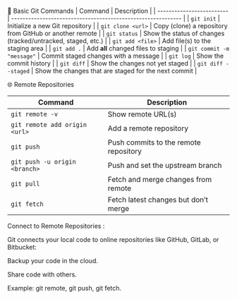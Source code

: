 
🚀 Basic Git Commands
| Command                   | Description                                                  |
| ------------------------- | ------------------------------------------------------------ |
| `git init`                | Initialize a new Git repository                              |
| `git clone <url>`         | Copy (clone) a repository from GitHub or another remote      |
| `git status`              | Show the status of changes (tracked/untracked, staged, etc.) |
| `git add <file>`          | Add file(s) to the staging area                              |
| `git add .`               | Add **all** changed files to staging                         |
| `git commit -m "message"` | Commit staged changes with a message                         |
| `git log`                 | Show the commit history                                      |
| `git diff`                | Show the changes not yet staged                              |
| `git diff --staged`       | Show the changes that are staged for the next commit         |


🌐 Remote Repositories

| Command                       | Description                           |
| ----------------------------- | ------------------------------------- |
| `git remote -v`               | Show remote URL(s)                    |
| `git remote add origin <url>` | Add a remote repository               |
| `git push`                    | Push commits to the remote repository |
| `git push -u origin <branch>` | Push and set the upstream branch      |
| `git pull`                    | Fetch and merge changes from remote   |
| `git fetch`                   | Fetch latest changes but don’t merge  |



Connect to Remote Repositories :

Git connects your local code to online repositories like GitHub, GitLab, or Bitbucket:

Backup your code in the cloud.

Share code with others.

Example: git remote, git push, git fetch.
